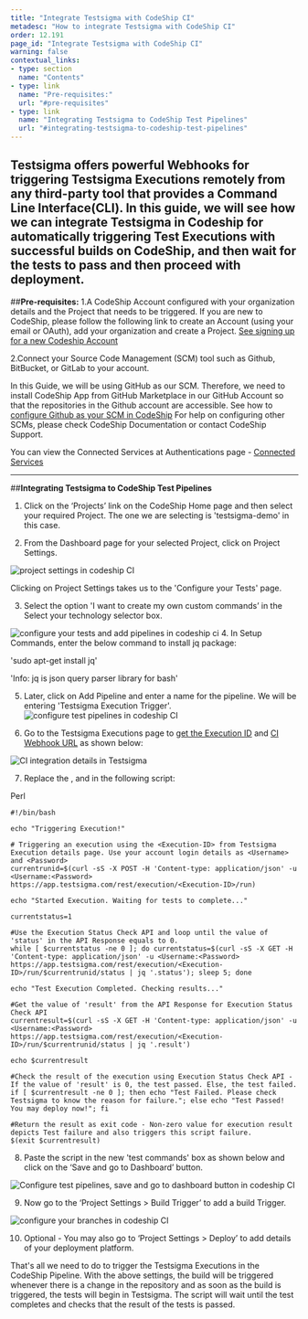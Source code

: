 ```yaml
---
title: "Integrate Testsigma with CodeShip CI"
metadesc: "How to integrate Testsigma with CodeShip CI"
order: 12.191
page_id: "Integrate Testsigma with CodeShip CI"
warning: false
contextual_links:
- type: section
  name: "Contents"
- type: link
  name: "Pre-requisites:"
  url: "#pre-requisites"
- type: link
  name: "Integrating Testsigma to CodeShip Test Pipelines"
  url: "#integrating-testsigma-to-codeship-test-pipelines"
---
```

Testsigma offers powerful Webhooks for triggering Testsigma Executions remotely from any third-party tool that provides a Command Line Interface(CLI). In this guide, we will see how we can integrate Testsigma in Codeship for automatically triggering Test Executions with successful builds on CodeShip, and then wait for the tests to pass and then proceed with deployment.
 ---
##**Pre-requisites:**
  1.A CodeShip Account configured with your organization details and the Project that needs to be triggered. If you are new to CodeShip, please follow the following link to create an Account (using your email or OAuth), add your organization and create a Project. [See signing up for a new Codeship Account](https://documentation.codeship.com/general/account/new-user-signup/)

  2.Connect your Source Code Management (SCM) tool such as Github, BitBucket, or GitLab to your account.


In this Guide, we will be using GitHub as our SCM. Therefore, we need to install CodeShip App from GitHub Marketplace in our GitHub Account so that the repositories in the Github account are accessible. See how to [configure Github as your SCM in CodeShip](https://blog.codeship.com/build-faster-with-github-and-cloudbees-codeship/) 
For help on configuring other SCMs, please check CodeShip Documentation or contact CodeShip Support.

You can view the Connected Services at Authentications page - [Connected Services](https://app.codeship.com/authentications) 

---
##**Integrating Testsigma to CodeShip Test Pipelines**

1. Click on the ‘Projects’ link on the CodeShip Home page and then select your required Project. The one we are selecting is 'testsigma-demo' in this case.
 
2. From the Dashboard page for your selected Project, click on Project Settings.

![project settings in codeship CI](https://docs.testsigma.com/images/codeship-ci/project-settings-codeship-ci.png)

Clicking on Project Settings takes us to the 'Configure your Tests' page.
 
3. Select the option 'I want to create my own custom commands’ in the Select your technology selector box.

![configure your tests and add pipelines in codeship ci](https://docs.testsigma.com/images/codeship-ci/configure-your-tests-add-pipeline-codeship-ci.png)
4. In Setup Commands, enter the below command  to install jq package:

'sudo apt-get install jq'
 
'Info: jq is json query parser library for bash'
 
5. Later, click on Add Pipeline and enter a name for the pipeline. We will be entering 'Testsigma Execution Trigger'.
![configure test pipelines in codeship CI](https://docs.testsigma.com/images/codeship-ci/configure-test-pipelines-codeship-CI.png)

6. Go to the Testsigma Executions page to [get the Execution ID](https://testsigma.com/docs/continuous-integration/get-test-plan-details/) and [CI Webhook URL](https://testsigma.com/docs/configuration/api-keys/) as shown below:
 
 ![CI integration details in Testsigma](https://docs.testsigma.com/images/codeship-ci/ci-integration-details-testsigma.png)

7. Replace the <execution-ID>, <Username> and <Password> in the following script:

Perl

```
#!/bin/bash

echo "Triggering Execution!"

# Triggering an execution using the <Execution-ID> from Testsigma Execution details page. Use your account login details as <Username> and <Password>
currentrunid=$(curl -sS -X POST -H 'Content-type: application/json' -u <Username:<Password> https://app.testsigma.com/rest/execution/<Execution-ID>/run)

echo "Started Execution. Waiting for tests to complete..."

currentstatus=1

#Use the Execution Status Check API and loop until the value of 'status' in the API Response equals to 0.
while [ $currentstatus -ne 0 ]; do currentstatus=$(curl -sS -X GET -H 'Content-type: application/json' -u <Username:<Password> https://app.testsigma.com/rest/execution/<Execution-ID>/run/$currentrunid/status | jq '.status'); sleep 5; done

echo "Test Execution Completed. Checking results..."

#Get the value of 'result' from the API Response for Execution Status Check API
currentresult=$(curl -sS -X GET -H 'Content-type: application/json' -u <Username:<Password> https://app.testsigma.com/rest/execution/<Execution-ID>/run/$currentrunid/status | jq '.result')

echo $currentresult

#Check the result of the execution using Execution Status Check API - If the value of 'result' is 0, the test passed. Else, the test failed.
if [ $currentresult -ne 0 ]; then echo "Test Failed. Please check Testsigma to know the reason for failure."; else echo "Test Passed! You may deploy now!"; fi

#Return the result as exit code - Non-zero value for execution result depicts Test failure and also triggers this script failure.
$(exit $currentresult)

```

8. Paste the script in the new 'test commands' box as shown below and click on the ‘Save and go to Dashboard’ button.

![Configure test pipelines, save and go to dashboard button in codeship CI](https://docs.testsigma.com/images/codeship-ci/configure-test-pipelines-save-and-go-to-dashboard-button-codeship-CI.png)

9. Now go to the ‘Project Settings > Build Trigger’ to add a build Trigger.

![configure your branches in codeship CI](https://docs.testsigma.com/images/codeship-ci/configure-your-branches-codeship-CI.png)

10. Optional - You may also go to ‘Project Settings > Deploy’ to add details of your deployment platform.
 
That's all we need to do to trigger the Testsigma Executions in the CodeShip Pipeline. With the above settings, the build will be triggered whenever there is a change in the repository and as soon as the build is triggered, the tests will begin in Testsigma. The script will wait until the test completes and checks that the result of the tests is passed.
